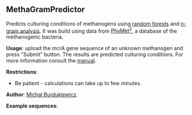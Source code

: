 ## MethaGramPredictor

Predicts culturing conditions of methanogens using [random forests](https://www.stat.berkeley.edu/~breiman/RandomForests/cc_home.htm) and [n-gram analysis](http://github.com/michbur/biogram). It was build using data from [PhyMet<sup>2</sup>](http://metanogen.biotech.uni.wroc.pl/), a database of the methanogenic bacteria.

**Usage**: upload the mcrA gene sequence of an unknown methanogen and press "Submit" button. The results are predicted culturing conditions. For more information consult the [manual](http://156.17.99.21/index.php?ind=help).

**Restrictions**:
  * Be patient - calculations can take up to few minutes.  

**Author**: [Michal Burdukiewicz](http://www.smorfland.uni.wroc.pl/).

**Example sequences**:
